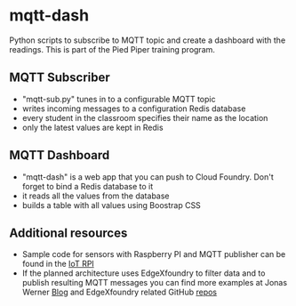 # mqtt-dash
Python scripts to subscribe to MQTT topic and create a dashboard with the readings. This is part of the Pied Piper training program. 

## MQTT Subscriber
- "mqtt-sub.py" tunes in to a configurable MQTT topic
- writes incoming messages to a configuration Redis database
- every student in the classroom specifies their name as the location
- only the latest values are kept in Redis

## MQTT Dashboard
 - "mqtt-dash" is a web app that you can push to Cloud Foundry. Don't forget to bind a Redis database to it
 - it reads all the values from the database
 - builds a table with all values using Boostrap CSS

## Additional resources
- Sample code for sensors with Raspberry PI and MQTT publisher can be found in the [IoT RPI](https://github.com/cermegno/iot-rpi)
- If the planned architecture uses EdgeXfoundry to filter data and to publish resulting MQTT messages you can find more examples at Jonas Werner [Blog](http://jonamiki.com/2019/03/26/tentacle-tales-from-tokyo/) and EdgeXfoundry related GitHub [repos](https://github.com/jonas-werner?tab=repositories)
